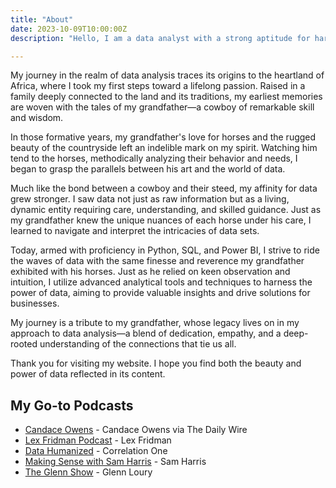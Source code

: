 ```yaml
---
title: "About"
date: 2023-10-09T10:00:00Z
description: "Hello, I am a data analyst with a strong aptitude for harnessing the power of data to generate valuable insights and drive business solutions. My technical skills include proficiency in Python, SQL, and Power BI."

---
```


My journey in the realm of data analysis traces its origins to the heartland of Africa, where I took my first steps toward a lifelong passion. Raised in a family deeply connected to the land and its traditions, my earliest memories are woven with the tales of my grandfather—a cowboy of remarkable skill and wisdom.

In those formative years, my grandfather's love for horses and the rugged beauty of the countryside left an indelible mark on my spirit. Watching him tend to the horses, methodically analyzing their behavior and needs, I began to grasp the parallels between his art and the world of data.

Much like the bond between a cowboy and their steed, my affinity for data grew stronger. I saw data not just as raw information but as a living, dynamic entity requiring care, understanding, and skilled guidance. Just as my grandfather knew the unique nuances of each horse under his care,
I learned to navigate and interpret the intricacies of data sets.

Today, armed with proficiency in Python, SQL, and Power BI, I strive to ride the waves of data with the same finesse and reverence my grandfather exhibited with his horses.
Just as he relied on keen observation and intuition, I utilize advanced analytical tools and techniques to harness the power of data, aiming to provide valuable insights and drive solutions for businesses.

My journey is a tribute to my grandfather, whose legacy lives on in my approach to data analysis—a blend of dedication, empathy, and a deep-rooted understanding of the connections that tie us all.

Thank you for visiting my website. I hope you find both the beauty and power of data reflected in its content.
<!-- ![Mariam](themes/ezhil/images/zmariam.png) -->


## My Go-to Podcasts
* [Candace Owens](https://podcasts.apple.com/us/podcast/candace-owens/id1556687660) - Candace Owens via The Daily Wire
* [Lex Fridman Podcast](https://podcasts.apple.com/us/podcast/lex-fridman-podcast/id1434243584) - Lex Fridman
* [Data Humanized](https://podcasts.apple.com/us/podcast/data-humanized-by-correlation-one/id1693484349) - Correlation One
* [Making Sense with Sam Harris](https://podcasts.apple.com/us/podcast/making-sense-with-sam-harris/id733163012) - Sam Harris
* [The Glenn Show](https://podcasts.google.com/feed/aHR0cHM6Ly9hcGkuc3Vic3RhY2suY29tL2ZlZWQvcG9kY2FzdC8yNTkwNDQucnNz?sa=X&ved=0CAoQ9sEGahgKEwjInuzz7-6BAxUAAAAAHQAAAAAQmAE) - Glenn Loury